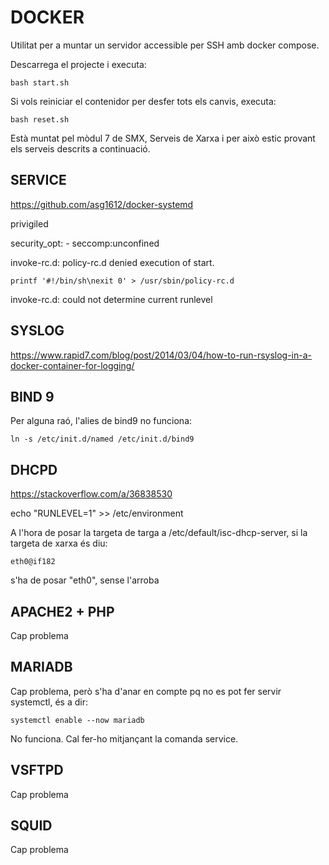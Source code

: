 # DOCKER

Utilitat per a muntar un servidor accessible per SSH amb docker compose.

Descarrega el projecte i executa:

    bash start.sh

Si vols reiniciar el contenidor per desfer tots els canvis, executa:

    bash reset.sh

Està muntat pel mòdul 7 de SMX, Serveis de Xarxa i per això estic provant els serveis descrits a continuació.

## SERVICE

https://github.com/asg1612/docker-systemd

privigiled

security_opt:
      - seccomp:unconfined

invoke-rc.d: policy-rc.d denied execution of start.

    printf '#!/bin/sh\nexit 0' > /usr/sbin/policy-rc.d

invoke-rc.d: could not determine current runlevel


## SYSLOG

https://www.rapid7.com/blog/post/2014/03/04/how-to-run-rsyslog-in-a-docker-container-for-logging/

## BIND 9

Per alguna raó, l'alies de bind9 no funciona:

    ln -s /etc/init.d/named /etc/init.d/bind9

## DHCPD

https://stackoverflow.com/a/36838530

echo "RUNLEVEL=1" >> /etc/environment

A l'hora de posar la targeta de targa a /etc/default/isc-dhcp-server, si la targeta de xarxa és diu:

    eth0@if182

s'ha de posar "eth0", sense l'arroba

## APACHE2 + PHP

Cap problema

## MARIADB

Cap problema, però s'ha d'anar en compte pq no es pot fer servir systemctl, és a dir:

    systemctl enable --now mariadb

No funciona. Cal fer-ho mitjançant la comanda service.

## VSFTPD

Cap problema

## SQUID

Cap problema
